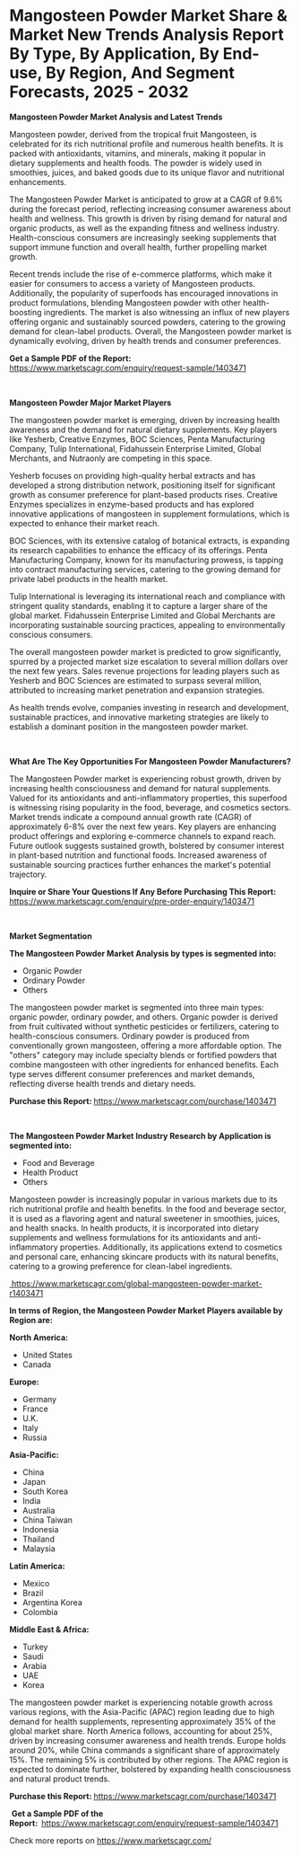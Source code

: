 <p><h1>Mangosteen Powder Market Share & Market New Trends Analysis Report By Type, By Application, By End-use, By Region, And Segment Forecasts, 2025 - 2032</h1></p><p><strong>Mangosteen Powder Market Analysis and Latest Trends</strong></p>
<p><p>Mangosteen powder, derived from the tropical fruit Mangosteen, is celebrated for its rich nutritional profile and numerous health benefits. It is packed with antioxidants, vitamins, and minerals, making it popular in dietary supplements and health foods. The powder is widely used in smoothies, juices, and baked goods due to its unique flavor and nutritional enhancements.</p><p>The Mangosteen Powder Market is anticipated to grow at a CAGR of 9.6% during the forecast period, reflecting increasing consumer awareness about health and wellness. This growth is driven by rising demand for natural and organic products, as well as the expanding fitness and wellness industry. Health-conscious consumers are increasingly seeking supplements that support immune function and overall health, further propelling market growth.</p><p>Recent trends include the rise of e-commerce platforms, which make it easier for consumers to access a variety of Mangosteen products. Additionally, the popularity of superfoods has encouraged innovations in product formulations, blending Mangosteen powder with other health-boosting ingredients. The market is also witnessing an influx of new players offering organic and sustainably sourced powders, catering to the growing demand for clean-label products. Overall, the Mangosteen powder market is dynamically evolving, driven by health trends and consumer preferences.</p></p>
<p><strong>Get a Sample PDF of the Report:&nbsp;</strong> <a href="https://www.marketscagr.com/enquiry/request-sample/1403471?utm_campaign=1869&utm_medium=2&utm_source=Github&utm_content=ia&utm_term=13012025&utm_id=mangosteen-powder">https://www.marketscagr.com/enquiry/request-sample/1403471</a></p>
<p>&nbsp;</p>
<p><strong>Mangosteen Powder Major Market Players</strong></p>
<p><p>The mangosteen powder market is emerging, driven by increasing health awareness and the demand for natural dietary supplements. Key players like Yesherb, Creative Enzymes, BOC Sciences, Penta Manufacturing Company, Tulip International, Fidahussein Enterprise Limited, Global Merchants, and Nutraonly are competing in this space.</p><p>Yesherb focuses on providing high-quality herbal extracts and has developed a strong distribution network, positioning itself for significant growth as consumer preference for plant-based products rises. Creative Enzymes specializes in enzyme-based products and has explored innovative applications of mangosteen in supplement formulations, which is expected to enhance their market reach.</p><p>BOC Sciences, with its extensive catalog of botanical extracts, is expanding its research capabilities to enhance the efficacy of its offerings. Penta Manufacturing Company, known for its manufacturing prowess, is tapping into contract manufacturing services, catering to the growing demand for private label products in the health market.</p><p>Tulip International is leveraging its international reach and compliance with stringent quality standards, enabling it to capture a larger share of the global market. Fidahussein Enterprise Limited and Global Merchants are incorporating sustainable sourcing practices, appealing to environmentally conscious consumers.</p><p>The overall mangosteen powder market is predicted to grow significantly, spurred by a projected market size escalation to several million dollars over the next few years. Sales revenue projections for leading players such as Yesherb and BOC Sciences are estimated to surpass several million, attributed to increasing market penetration and expansion strategies.</p><p>As health trends evolve, companies investing in research and development, sustainable practices, and innovative marketing strategies are likely to establish a dominant position in the mangosteen powder market.</p></p>
<p>&nbsp;</p>
<p><strong>What Are The Key Opportunities For Mangosteen Powder Manufacturers?</strong></p>
<p><p>The Mangosteen Powder market is experiencing robust growth, driven by increasing health consciousness and demand for natural supplements. Valued for its antioxidants and anti-inflammatory properties, this superfood is witnessing rising popularity in the food, beverage, and cosmetics sectors. Market trends indicate a compound annual growth rate (CAGR) of approximately 6-8% over the next few years. Key players are enhancing product offerings and exploring e-commerce channels to expand reach. Future outlook suggests sustained growth, bolstered by consumer interest in plant-based nutrition and functional foods. Increased awareness of sustainable sourcing practices further enhances the market's potential trajectory.</p></p>
<p><strong>Inquire or Share Your Questions If Any Before Purchasing This Report:</strong> <a href="https://www.marketscagr.com/enquiry/pre-order-enquiry/1403471?utm_campaign=1869&utm_medium=2&utm_source=Github&utm_content=ia&utm_term=13012025&utm_id=mangosteen-powder">https://www.marketscagr.com/enquiry/pre-order-enquiry/1403471</a></p>
<p>&nbsp;</p>
<p><strong>Market Segmentation</strong></p>
<p><strong>The Mangosteen Powder Market Analysis by types is segmented into:</strong></p>
<p><ul><li>Organic Powder</li><li>Ordinary Powder</li><li>Others</li></ul></p>
<p><p>The mangosteen powder market is segmented into three main types: organic powder, ordinary powder, and others. Organic powder is derived from fruit cultivated without synthetic pesticides or fertilizers, catering to health-conscious consumers. Ordinary powder is produced from conventionally grown mangosteen, offering a more affordable option. The "others" category may include specialty blends or fortified powders that combine mangosteen with other ingredients for enhanced benefits. Each type serves different consumer preferences and market demands, reflecting diverse health trends and dietary needs.</p></p>
<p><strong>Purchase this Report:&nbsp;</strong><a href="https://www.marketscagr.com/purchase/1403471?utm_campaign=1869&utm_medium=2&utm_source=Github&utm_content=ia&utm_term=13012025&utm_id=mangosteen-powder">https://www.marketscagr.com/purchase/1403471</a></p>
<p>&nbsp;</p>
<p><strong>The Mangosteen Powder Market Industry Research by Application is segmented into:</strong></p>
<p><ul><li>Food and Beverage</li><li>Health Product</li><li>Others</li></ul></p>
<p><p>Mangosteen powder is increasingly popular in various markets due to its rich nutritional profile and health benefits. In the food and beverage sector, it is used as a flavoring agent and natural sweetener in smoothies, juices, and health snacks. In health products, it is incorporated into dietary supplements and wellness formulations for its antioxidants and anti-inflammatory properties. Additionally, its applications extend to cosmetics and personal care, enhancing skincare products with its natural benefits, catering to a growing preference for clean-label ingredients.</p></p>
<p><a href="https://www.marketscagr.com/global-mangosteen-powder-market-r1403471?utm_campaign=1869&utm_medium=2&utm_source=Github&utm_content=ia&utm_term=13012025&utm_id=mangosteen-powder">&nbsp;https://www.marketscagr.com/global-mangosteen-powder-market-r1403471</a></p>
<p><strong>In terms of Region, the Mangosteen Powder Market Players available by Region are:</strong></p>
<p>
    <p> <strong> North America: </strong>
        <ul>
            <li>United States</li>
            <li>Canada</li>
        </ul>
        </p> 
    <p> <strong> Europe: </strong>
        <ul>
            <li>Germany</li>
            <li>France</li>
            <li>U.K.</li>
            <li>Italy</li>
            <li>Russia</li>
        </ul>
        </p> 
    <p> <strong> Asia-Pacific: </strong>
        <ul>
            <li>China</li>
            <li>Japan</li>
            <li>South Korea</li>
            <li>India</li>
            <li>Australia</li>
            <li>China Taiwan</li>
            <li>Indonesia</li>
            <li>Thailand</li>
            <li>Malaysia</li>
        </ul>
        </p> 
    <p> <strong> Latin America: </strong>
        <ul>
            <li>Mexico</li>
            <li>Brazil</li>
            <li>Argentina Korea</li>
            <li>Colombia</li>
        </ul>
        </p> 
    <p> <strong> Middle East & Africa: </strong>
        <ul>
            <li>Turkey</li>
            <li>Saudi</li>
            <li>Arabia</li>
            <li>UAE</li>
            <li>Korea</li>
        </ul>
    </p>
    </p>
<p><p>The mangosteen powder market is experiencing notable growth across various regions, with the Asia-Pacific (APAC) region leading due to high demand for health supplements, representing approximately 35% of the global market share. North America follows, accounting for about 25%, driven by increasing consumer awareness and health trends. Europe holds around 20%, while China commands a significant share of approximately 15%. The remaining 5% is contributed by other regions. The APAC region is expected to dominate further, bolstered by expanding health consciousness and natural product trends.</p></p>
<p><strong>Purchase this Report: </strong><a href="https://www.marketscagr.com/purchase/1403471?utm_campaign=1869&utm_medium=2&utm_source=Github&utm_content=ia&utm_term=13012025&utm_id=mangosteen-powder">https://www.marketscagr.com/purchase/1403471</a></p>
<p>&nbsp;<strong>Get a Sample PDF of the Report:&nbsp;&nbsp;</strong><a href="https://www.marketscagr.com/enquiry/request-sample/1403471?utm_campaign=1869&utm_medium=2&utm_source=Github&utm_content=ia&utm_term=13012025&utm_id=mangosteen-powder">https://www.marketscagr.com/enquiry/request-sample/1403471</a></p>
<p><strong></strong></p>
<p>Check more reports on <a href="https://www.marketscagr.com/?utm_campaign=1869&utm_medium=2&utm_source=Github&utm_content=ia&utm_term=13012025&utm_id=mangosteen-powder">https://www.marketscagr.com/</a></p>
